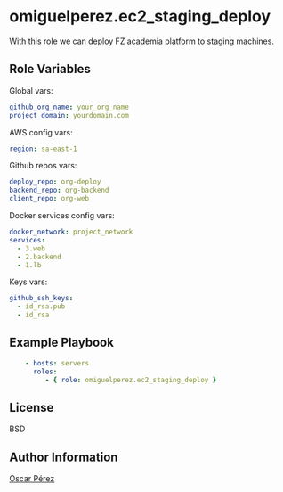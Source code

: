 omiguelperez.ec2_staging_deploy
=========

With this role we can deploy FZ academia platform to staging machines.


Role Variables
--------------

Global vars:
```yml
github_org_name: your_org_name
project_domain: yourdomain.com
```


AWS config vars:
```yml
region: sa-east-1
```

Github repos vars:
```yml
deploy_repo: org-deploy
backend_repo: org-backend
client_repo: org-web
```

Docker services config vars:

```yml
docker_network: project_network
services:
  - 3.web
  - 2.backend
  - 1.lb
```

Keys vars:
```yml
github_ssh_keys:
  - id_rsa.pub
  - id_rsa
```


Example Playbook
----------------

```yml
    - hosts: servers
      roles:
         - { role: omiguelperez.ec2_staging_deploy }
```

License
-------

BSD

Author Information
------------------

[Oscar Pérez](https://github.com/omiguelperez)
